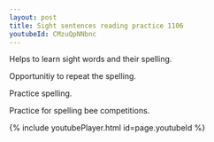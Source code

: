 ```yaml
---
layout: post
title: Sight sentences reading practice 1106
youtubeId: CMzuQpNNbnc
---
```

 
 
Helps to learn sight words and their spelling.

Opportunitiy to repeat the spelling. 

Practice spelling. 
 
Practice for spelling bee competitions. 
 
{% include youtubePlayer.html id=page.youtubeId %}
 
 
